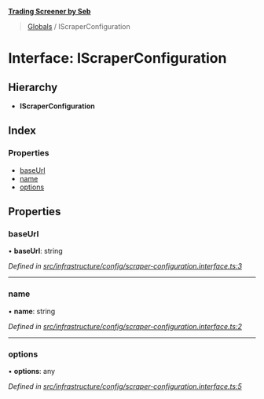 **[Trading Screener by Seb](../README.md)**

> [Globals](../globals.md) / IScraperConfiguration

# Interface: IScraperConfiguration

## Hierarchy

* **IScraperConfiguration**

## Index

### Properties

* [baseUrl](iscraperconfiguration.md#baseurl)
* [name](iscraperconfiguration.md#name)
* [options](iscraperconfiguration.md#options)

## Properties

### baseUrl

•  **baseUrl**: string

*Defined in [src/infrastructure/config/scraper-configuration.interface.ts:3](https://github.com/wiewiur667/TradingScreener/blob/0537031/src/infrastructure/config/scraper-configuration.interface.ts#L3)*

___

### name

•  **name**: string

*Defined in [src/infrastructure/config/scraper-configuration.interface.ts:2](https://github.com/wiewiur667/TradingScreener/blob/0537031/src/infrastructure/config/scraper-configuration.interface.ts#L2)*

___

### options

•  **options**: any

*Defined in [src/infrastructure/config/scraper-configuration.interface.ts:5](https://github.com/wiewiur667/TradingScreener/blob/0537031/src/infrastructure/config/scraper-configuration.interface.ts#L5)*
